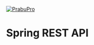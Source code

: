 [![PrabuPro](https://circleci.com/gh/PrabuPro/rest-api.svg?style=svg)](https://app.circleci.com/pipelines/github/PrabuPro/rest-api)

# Spring REST API
